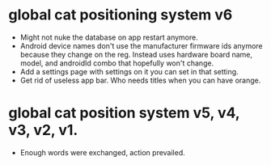 # global cat positioning system v6

- Might not nuke the database on app restart anymore.
- Android device names don't use the manufacturer firmware ids anymore because they change on the reg. Instead uses hardware board name, model, and androidId combo that hopefully won't change.
- Add a settings page with settings on it you can set in that setting.
- Get rid of useless app bar. Who needs titles when you can have orange.

# global cat position system v5, v4, v3, v2, v1.

- Enough words were exchanged, action prevailed.
